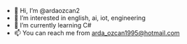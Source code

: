 - 👋 Hi, I’m @ardaozcan2
- 👀 I’m interested in english, ai, iot, engineering
- 🌱 I’m currently learning C#
- 📫 You can reach me from arda_ozcan1995@hotmail.com

<!---
ardaozcan2/ardaozcan2 is a ✨ special ✨ repository because its `README.md` (this file) appears on your GitHub profile.
You can click the Preview link to take a look at your changes.
--->
